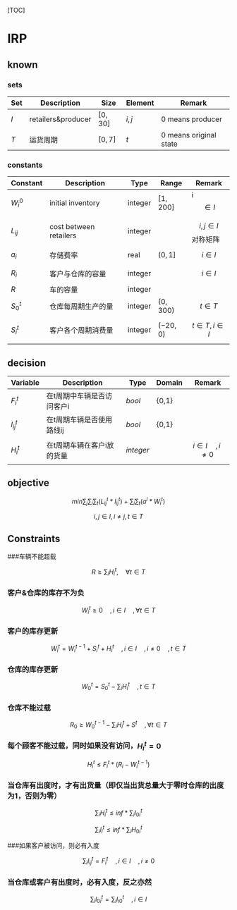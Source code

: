 [TOC]

# IRP



## known

### sets

| Set  | Description        | Size      | Element | Remark                 |
| :--- | ------------------ | --------- | ------- | ---------------------- |
| $I$  | retailers&producer | $[0, 30]$ | $i,j$   | 0 means producer       |
| $T$  | 运货周期           | $[0, 7]$  | $t$     | 0 means original state |

### constants

| Constant    | Description            | Type    | Range     | Remark                 |
| ----------- | ---------------------- | ------- | --------- | ---------------------- |
| $W^0_{i}$   | initial inventory      | integer | $[1,200]$ | i$$ \in I $$           |
| $L_{ij}$    | cost between retailers | integer |           | $$i,j \in I$$ 对称矩阵 |
| $a_{i}$     | 存储费率               | real    | $(0,1]$   | $$i \in I$$            |
| $R_{i}$     | 客户与仓库的容量       | integer |           | $$i \in I$$            |
| $R$         | 车的容量               | integer |           |                        |
| $S^{t}_{0}$ | 仓库每周期生产的量     | integer | $(0,300)$ | $$t \in T$$            |
| $S^{t}_{i}$ | 客户各个周期消费量     | integer | $(-20,0)$ | $$t \in T,i \in I$$    |

## decision

| Variable     | Description                | Type      | Domain | Remark                 |
| ------------ | -------------------------- | --------- | ------ | ---------------------- |
| $F^{t}_{i}$  | 在t周期中车辆是否访问客户i | $bool$    | {0,1}  |                        |
| $l^{t}_{ij}$ | 在t周期车辆是否使用路线ij  | $bool$    | {0,1}  |                        |
| $H^{t}_{i}$  | 在t周期车辆在客户i放的货量 | $integer$ |        | $$ i\in I\quad,i\ne0$$ |

## objective

$$min\sum_{j}\sum_{i}\sum_{t}(L^{t}_{ij}*l^t_{ij})+\sum_{i}\sum_{t}(a^{i}*W^{t}_{i})$$

$$i,j\in I,i \ne j,t\in T$$

## Constraints

###车辆不能超载

$$
R\ge\sum_{i}H^{t}_{i},\quad\forall t\in T
$$

### 客户&仓库的库存不为负

$$
W^{t}_{i}\ge0\quad,i\in I\quad,\forall t\in T
$$

### 客户的库存更新

$$
W^{t}_{i}=W^{t-1}_{i}+S^{t}_{i}+H^{t}_{i}\quad,i\in I\quad,i\ne0\quad,t\in T
$$

### 仓库的库存更新

$$
W^{t}_{0}=S^{t}_{0}-\sum_{i}H^{t}_{i}\quad,t\in T
$$

### 仓库不能过载

$$
R_{0}\ge W^{t-1}_{0}-\sum_{i}H^{t}_{i}+S^{t}\quad,\forall t\in T
$$

### 每个顾客不能过载，同时如果没有访问，$H^{t}_{i}=0$

$$
H^{t}_{i}\le F^{t}_{i}*(R_i-W^{t-1}_i)
$$

### 当仓库有出度时，才有出货量（即仅当出货总量大于零时仓库的出度为1，否则为零）

$$
\sum_{i}H^{t}_{i}\le inf*\sum_i l^{t}_{0i}
$$

$$
\sum_i l^{t}_i\le inf*\sum_{i}H^{t}_{0i}
$$

###如果客户被访问，则必有入度

$$
\sum_i l^{t}_{ij}=F^{t}_{i}\quad,i\in I\quad,i\ne0
$$

### 当仓库或客户有出度时，必有入度，反之亦然

$$
\sum_{i}l^{t}_{0i}=\sum_{i}l^{t}_{i0}\quad,i\in I
$$

